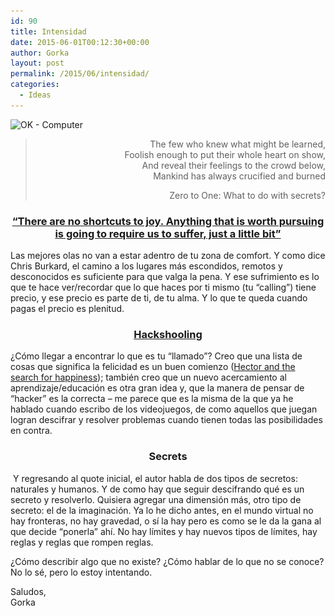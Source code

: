 ```yaml
---
id: 90
title: Intensidad
date: 2015-06-01T00:12:30+00:00
author: Gorka
layout: post
permalink: /2015/06/intensidad/
categories:
  - Ideas
---
```

<p>
  <img src="/wp-content/uploads/2015/05/OK-Computer.jpg" alt="OK - Computer" srcset="/wp-content/uploads/2015/05/OK-Computer.jpg 736w, /wp-content/uploads/2015/05/OK-Computer-300x148.jpg 300w" sizes="100vw" />
</p>

> <p style="text-align: right;">
>   The few who knew what might be learned,<br /> Foolish enough to put their whole heart on show,<br /> And reveal their feelings to the crowd below,<br /> Mankind has always crucified and burned
> </p>
> 
> <p style="text-align: right;">
>   Zero to One: What to do with secrets?
> </p>

<h3 style="text-align: center;">
  <a href="https://www.ted.com/talks/chris_burkard_the_joy_of_surfing_in_ice_cold_water?language=en" target="_blank">&#8220;There are no shortcuts to joy. Anything that is worth pursuing is going to require us to suffer, just a little bit&#8221;</a>
</h3>

<p>
  Las mejores olas no van a estar adentro de tu zona de comfort. Y como dice Chris Burkard, el camino a los lugares más escondidos, remotos y desconocidos es suficiente para que valga la pena. Y ese sufrimiento es lo que te hace ver/recordar que lo que haces por ti mismo (tu &#8220;calling&#8221;) tiene precio, y ese precio es parte de ti, de tu alma. Y lo que te queda cuando pagas el precio es plenitud.
</p>

<h3 style="text-align: center;">
  <a href="https://www.youtube.com/watch?v=h11u3vtcpaY" target="_blank">Hackshooling</a>
</h3>

<p>
  ¿Cómo llegar a encontrar lo que es tu &#8220;llamado&#8221;? Creo que una lista de cosas que significa la felicidad es un buen comienzo (<a href="http://www.jocaonstuff.com/2011/01/hectors-list-of-happiness/" target="_blank">Hector and the search for happiness</a>); también creo que un nuevo acercamiento al aprendizaje/educación es otra gran idea y, que la manera de pensar de &#8220;hacker&#8221; es la correcta &#8211; me parece que es la misma de la que ya he hablado cuando escribo de los videojuegos, de como aquellos que juegan logran descifrar y resolver problemas cuando tienen todas las posibilidades en contra.
</p>

<h3 style="text-align: center;">
  Secrets
</h3>

<p>
   Y regresando al quote inicial, el autor habla de dos tipos de secretos: naturales y humanos. Y de como hay que seguir descifrando qué es un secreto y resolverlo. Quisiera agregar una dimensión más, otro tipo de secreto: el de la imaginación. Ya lo he dicho antes, en el mundo virtual no hay fronteras, no hay gravedad, o sí la hay pero es como se le da la gana al que decide &#8220;ponerla&#8221; ahí. No hay límites y hay nuevos tipos de límites, hay reglas y reglas que rompen reglas.
</p>

<p>
  ¿Cómo describir algo que no existe? ¿Cómo hablar de lo que no se conoce? No lo sé, pero lo estoy intentando.
</p>

<p>
  Saludos,<br /> Gorka
</p>
